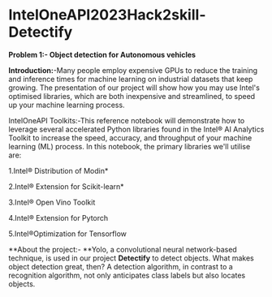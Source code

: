 # IntelOneAPI2023Hack2skill-Detectify

**Problem 1:- Object detection for Autonomous vehicles**

**Introduction:**-Many people employ expensive GPUs to reduce the training and inference times for machine learning on industrial datasets that keep growing. The presentation of our project will show how you may use Intel's optimised libraries, which are both inexpensive and streamlined, to speed up your machine learning process.

IntelOneAPI Toolkits:-This reference notebook will demonstrate how to leverage several accelerated Python libraries found in the Intel® AI Analytics Toolkit to increase the speed, accuracy, and throughput of your machine learning (ML) process. In this notebook, the primary libraries we'll utilise are:

1.Intel® Distribution of Modin*

2.Intel® Extension for Scikit-learn*

3.Intel® Open Vino Toolkit

4.Intel® Extension for Pytorch

5.Intel®Optimization for Tensorflow

**About the project:-
**Yolo, a convolutional neural network-based technique, is used in our project **Detectify** to detect objects.
What makes object detection great, then? A detection algorithm, in contrast to a recognition algorithm, not only anticipates class labels but also locates objects.
